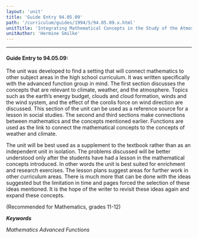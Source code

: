 ```yaml
---
layout: 'unit'
title: 'Guide Entry 94.05.09'
path: '/curriculum/guides/1994/5/94.05.09.x.html'
unitTitle: 'Integrating Mathematical Concepts in the Study of the Atmosphere and the Ocean'
unitAuthor: 'Hermine Smilke'
---
```


<body>
<hr/>
 <h4>
  Guide Entry to 94.05.09:
 </h4>
 The unit was developed to find a setting that will connect mathematics to other subject areas in the high school curriculum. It was written specifically with the advanced function group in mind. The first section discusses the concepts that are relevant to climate, weather, and the atmosphere. Topics such as the earth’s energy budget, clouds and cloud formation, winds and the wind system, and the effect of the corolis force on wind direction are discussed. This section of the unit can be used as a reference source for a lesson in social studies. The second and third sections make connections between mathematics and the concepts mentioned earlier. Functions are used as the link to connect the mathematical concepts to the concepts of weather and climate.
 <p>
  The unit will be best used as a supplement to the textbook rather than as an independent unit in isolation. The problems discussed will be better understood only after the students have had a lesson in the mathematical concepts introduced. In other words the unit is best suited for enrichment and research exercises. The lesson plans suggest areas for further work in other curriculum areas. There is much more that can be done with the ideas suggested but the limitation in time and pages forced the selection of these ideas mentioned. It is the hope of the writer to revisit these ideas again and expand these concepts.
 </p>
 <p>
  (Recommended for Mathematics, grades 11-12)
 </p>
<p>
  <b>
   <i>
    Keywords
   </i>
  </b>
  <br/>
 </p>
 <p>
  <i>
   Mathematics Advanced Functions
  </i>
 </p>

</body>
